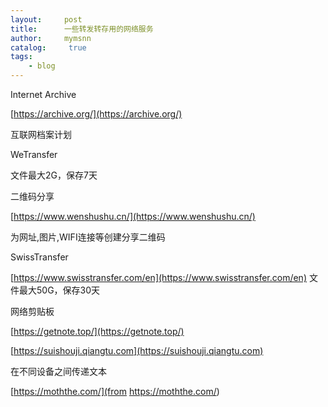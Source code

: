 ```yaml
---
layout:     post
title:      一些转发转存用的网络服务
author:     mymsnn
catalog: 	 true
tags:
    - blog
---
```

Internet Archive

[https://archive.org/](https://archive.org/)

互联网档案计划

WeTransfer

文件最大2G，保存7天

二维码分享

[https://www.wenshushu.cn/](https://www.wenshushu.cn/)

为网址,图片,WIFI连接等创建分享二维码

SwissTransfer

[https://www.swisstransfer.com/en](https://www.swisstransfer.com/en)
文件最大50G，保存30天

网络剪贴板

[https://getnote.top/](https://getnote.top/)

[https://suishouji.qiangtu.com](https://suishouji.qiangtu.com)

在不同设备之间传递文本

[https://moththe.com/](from https://moththe.com/)
